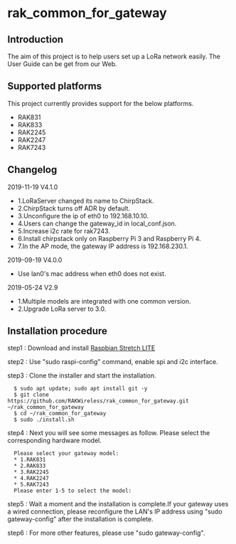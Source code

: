 # rak_common_for_gateway

##	Introduction 

The aim of this project is to help users set up a LoRa network easily. The User Guide can be get from our Web.

##	Supported platforms

This project currently provides support for the below platforms.
* RAK831
* RAK833
* RAK2245
* RAK2247
* RAK7243

##	Changelog
2019-11-19 V4.1.0
* 1.LoRaServer changed its name to ChirpStack.
* 2.ChirpStack turns off ADR by default.
* 3.Unconfigure the ip of eth0 to 192.168.10.10.
* 4.Users can change the gateway_id in local_conf.json.
* 5.Increase i2c rate for rak7243.
* 6.Install chirpstack only on Raspberry Pi 3 and Raspberry Pi 4.
* 7.In the AP mode, the gateway IP address is 192.168.230.1.

2019-09-19 V4.0.0
* Use lan0's mac address when eth0 does not exist.

2019-05-24 V2.9

* 1.Multiple models are integrated with one common version.
* 2.Upgrade LoRa server to 3.0.

##	Installation procedure

step1 : Download and install [Raspbian Stretch LITE](https://www.raspberrypi.org/downloads/raspbian/) 

step2 : Use "sudo raspi-config" command, enable spi and i2c interface.

step3 : Clone the installer and start the installation.

      $ sudo apt update; sudo apt install git -y
      $ git clone https://github.com/RAKWireless/rak_common_for_gateway.git ~/rak_common_for_gateway
      $ cd ~/rak_common_for_gateway
      $ sudo ./install.sh

step4 : Next you will see some messages as follow. Please select the corresponding hardware model.

      Please select your gateway model:
      *	1.RAK831
      *	2.RAK833
      *	3.RAK2245
      *	4.RAK2247
      *	5.RAK7243
      Please enter 1-5 to select the model:

step5 : Wait a moment and the installation is complete.If your gateway uses a wired connection, please reconfigure the LAN's IP address using "sudo gateway-config" after the installation is complete.

step6 : For more other features, please use "sudo gateway-config".
